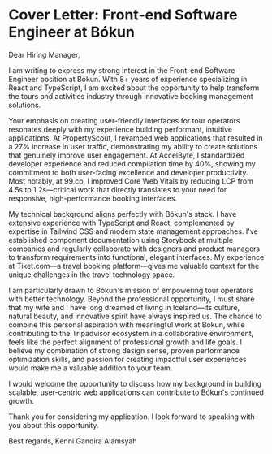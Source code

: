 # Cover Letter: Front-end Software Engineer at Bókun

Dear Hiring Manager,

I am writing to express my strong interest in the Front-end Software Engineer position at Bókun. With 8+ years of experience specializing in React and TypeScript, I am excited about the opportunity to help transform the tours and activities industry through innovative booking management solutions.

Your emphasis on creating user-friendly interfaces for tour operators resonates deeply with my experience building performant, intuitive applications. At PropertyScout, I revamped web applications that resulted in a 27% increase in user traffic, demonstrating my ability to create solutions that genuinely improve user engagement. At AccelByte, I standardized developer experience and reduced compilation time by 40%, showing my commitment to both user-facing excellence and developer productivity. Most notably, at 99.co, I improved Core Web Vitals by reducing LCP from 4.5s to 1.2s—critical work that directly translates to your need for responsive, high-performance booking interfaces.

My technical background aligns perfectly with Bókun's stack. I have extensive experience with TypeScript and React, complemented by expertise in Tailwind CSS and modern state management approaches. I've established component documentation using Storybook at multiple companies and regularly collaborate with designers and product managers to transform requirements into functional, elegant interfaces. My experience at Tiket.com—a travel booking platform—gives me valuable context for the unique challenges in the travel technology space.

I am particularly drawn to Bókun's mission of empowering tour operators with better technology. Beyond the professional opportunity, I must share that my wife and I have long dreamed of living in Iceland—its culture, natural beauty, and innovative spirit have always inspired us. The chance to combine this personal aspiration with meaningful work at Bókun, while contributing to the Tripadvisor ecosystem in a collaborative environment, feels like the perfect alignment of professional growth and life goals. I believe my combination of strong design sense, proven performance optimization skills, and passion for creating impactful user experiences would make me a valuable addition to your team.

I would welcome the opportunity to discuss how my background in building scalable, user-centric web applications can contribute to Bókun's continued growth.

Thank you for considering my application. I look forward to speaking with you about this opportunity.

Best regards,
Kenni Gandira Alamsyah
